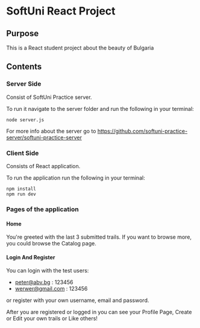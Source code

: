 # SoftUni React Project 

## Purpose 

This is a React student project about the beauty of Bulgaria 

## Contents 

### Server Side 

Consist of SoftUni Practice server. 

To run it navigate to the server folder and run the following in your terminal:
```
node server.js
```

For more info about the server go to https://github.com/softuni-practice-server/softuni-practice-server


### Client Side 

Consists of React application. 

To run the application run the following in your terminal:
```
npm install
npm run dev
```

### Pages of the application 

#### Home 
You're greeted with the last 3 submitted trails. 
If you want to browse more, you could browse the Catalog page.

#### Login And Register 
You can login with the test users:
* peter@abv.bg : 123456
* werwer@gmail.com : 123456

or register with your own username, email and password.

After you are registered or logged in you can see your Profile Page, Create or Edit your own trails or Like others! 








